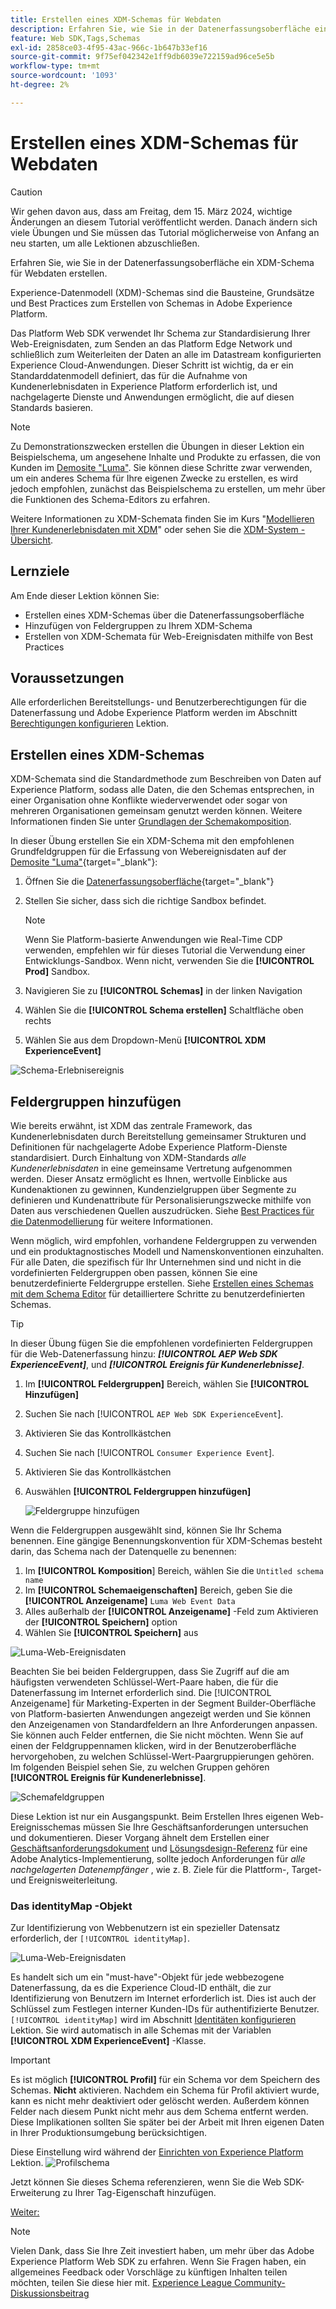 ```yaml
---
title: Erstellen eines XDM-Schemas für Webdaten
description: Erfahren Sie, wie Sie in der Datenerfassungsoberfläche ein XDM-Schema für Webdaten erstellen. Diese Lektion ist Teil des Tutorials zum Implementieren von Adobe Experience Cloud mit Web SDK.
feature: Web SDK,Tags,Schemas
exl-id: 2858ce03-4f95-43ac-966c-1b647b33ef16
source-git-commit: 9f75ef042342e1ff9db6039e722159ad96ce5e5b
workflow-type: tm+mt
source-wordcount: '1093'
ht-degree: 2%

---
```


# Erstellen eines XDM-Schemas für Webdaten


>[!CAUTION]
>
>Wir gehen davon aus, dass am Freitag, dem 15. März 2024, wichtige Änderungen an diesem Tutorial veröffentlicht werden. Danach ändern sich viele Übungen und Sie müssen das Tutorial möglicherweise von Anfang an neu starten, um alle Lektionen abzuschließen.

Erfahren Sie, wie Sie in der Datenerfassungsoberfläche ein XDM-Schema für Webdaten erstellen.

Experience-Datenmodell (XDM)-Schemas sind die Bausteine, Grundsätze und Best Practices zum Erstellen von Schemas in Adobe Experience Platform.

Das Platform Web SDK verwendet Ihr Schema zur Standardisierung Ihrer Web-Ereignisdaten, zum Senden an das Platform Edge Network und schließlich zum Weiterleiten der Daten an alle im Datastream konfigurierten Experience Cloud-Anwendungen. Dieser Schritt ist wichtig, da er ein Standarddatenmodell definiert, das für die Aufnahme von Kundenerlebnisdaten in Experience Platform erforderlich ist, und nachgelagerte Dienste und Anwendungen ermöglicht, die auf diesen Standards basieren.

>[!NOTE]
>
> Zu Demonstrationszwecken erstellen die Übungen in dieser Lektion ein Beispielschema, um angesehene Inhalte und Produkte zu erfassen, die von Kunden im [Demosite &quot;Luma&quot;](https://luma.enablementadobe.com/content/luma/us/en.html). Sie können diese Schritte zwar verwenden, um ein anderes Schema für Ihre eigenen Zwecke zu erstellen, es wird jedoch empfohlen, zunächst das Beispielschema zu erstellen, um mehr über die Funktionen des Schema-Editors zu erfahren.

Weitere Informationen zu XDM-Schemata finden Sie im Kurs &quot;[Modellieren Ihrer Kundenerlebnisdaten mit XDM](https://experienceleague.adobe.com/?recommended=ExperiencePlatform-D-1-2021.1.xdm&amp;lang=de)&quot; oder sehen Sie die [XDM-System - Übersicht](https://experienceleague.adobe.com/docs/experience-platform/xdm/home.html?lang=de).

## Lernziele

Am Ende dieser Lektion können Sie:

* Erstellen eines XDM-Schemas über die Datenerfassungsoberfläche
* Hinzufügen von Feldergruppen zu Ihrem XDM-Schema
* Erstellen von XDM-Schemata für Web-Ereignisdaten mithilfe von Best Practices

## Voraussetzungen

Alle erforderlichen Bereitstellungs- und Benutzerberechtigungen für die Datenerfassung und Adobe Experience Platform werden im Abschnitt [Berechtigungen konfigurieren](configure-permissions.md) Lektion.

## Erstellen eines XDM-Schemas

XDM-Schemata sind die Standardmethode zum Beschreiben von Daten auf Experience Platform, sodass alle Daten, die den Schemas entsprechen, in einer Organisation ohne Konflikte wiederverwendet oder sogar von mehreren Organisationen gemeinsam genutzt werden können. Weitere Informationen finden Sie unter [Grundlagen der Schemakomposition](https://experienceleague.adobe.com/docs/experience-platform/xdm/schema/composition.html?lang=de).

In dieser Übung erstellen Sie ein XDM-Schema mit den empfohlenen Grundfeldgruppen für die Erfassung von Webereignisdaten auf der [Demosite &quot;Luma&quot;](https://luma.enablementadobe.com/content/luma/us/en.html){target="_blank"}:

1. Öffnen Sie die [Datenerfassungsoberfläche](https://launch.adobe.com/){target="_blank"}
1. Stellen Sie sicher, dass sich die richtige Sandbox befindet.

   >[!NOTE]
   >
   >Wenn Sie Platform-basierte Anwendungen wie Real-Time CDP verwenden, empfehlen wir für dieses Tutorial die Verwendung einer Entwicklungs-Sandbox. Wenn nicht, verwenden Sie die **[!UICONTROL Prod]** Sandbox.

1. Navigieren Sie zu **[!UICONTROL Schemas]** in der linken Navigation
1. Wählen Sie die **[!UICONTROL Schema erstellen]** Schaltfläche oben rechts
1. Wählen Sie aus dem Dropdown-Menü **[!UICONTROL XDM ExperienceEvent]**

![Schema-Erlebnisereignis](assets/schema-XDM-experience-event.jpg)

## Feldergruppen hinzufügen

Wie bereits erwähnt, ist XDM das zentrale Framework, das Kundenerlebnisdaten durch Bereitstellung gemeinsamer Strukturen und Definitionen für nachgelagerte Adobe Experience Platform-Dienste standardisiert. Durch Einhaltung von XDM-Standards _alle Kundenerlebnisdaten_ in eine gemeinsame Vertretung aufgenommen werden. Dieser Ansatz ermöglicht es Ihnen, wertvolle Einblicke aus Kundenaktionen zu gewinnen, Kundenzielgruppen über Segmente zu definieren und Kundenattribute für Personalisierungszwecke mithilfe von Daten aus verschiedenen Quellen auszudrücken. Siehe [Best Practices für die Datenmodellierung](https://experienceleague.adobe.com/docs/experience-platform/xdm/schema/best-practices.html?lang=en) für weitere Informationen.

Wenn möglich, wird empfohlen, vorhandene Feldergruppen zu verwenden und ein produktagnostisches Modell und Namenskonventionen einzuhalten. Für alle Daten, die spezifisch für Ihr Unternehmen sind und nicht in die vordefinierten Feldergruppen oben passen, können Sie eine benutzerdefinierte Feldergruppe erstellen. Siehe [Erstellen eines Schemas mit dem Schema Editor](https://experienceleague.adobe.com/docs/experience-platform/xdm/tutorials/create-schema-ui.html?lang=en#create) für detailliertere Schritte zu benutzerdefinierten Schemas.

>[!TIP]
> 
>In dieser Übung fügen Sie die empfohlenen vordefinierten Feldergruppen für die Web-Datenerfassung hinzu: _**[!UICONTROL AEP Web SDK ExperienceEvent]**_, und _**[!UICONTROL Ereignis für Kundenerlebnisse]**_.

1. Im **[!UICONTROL Feldergruppen]** Bereich, wählen Sie **[!UICONTROL Hinzufügen]**
1. Suchen Sie nach [!UICONTROL `AEP Web SDK ExperienceEvent`].
1. Aktivieren Sie das Kontrollkästchen
1. Suchen Sie nach [!UICONTROL `Consumer Experience Event`].
1. Aktivieren Sie das Kontrollkästchen
1. Auswählen **[!UICONTROL Feldergruppen hinzufügen]**

   ![Feldergruppe hinzufügen](assets/schema-add-field-group.jpg)

Wenn die Feldergruppen ausgewählt sind, können Sie Ihr Schema benennen. Eine gängige Benennungskonvention für XDM-Schemas besteht darin, das Schema nach der Datenquelle zu benennen:

1. Im **[!UICONTROL Komposition**] Bereich, wählen Sie die `Untitled schema name`
1. Im **[!UICONTROL Schemaeigenschaften]** Bereich, geben Sie die **[!UICONTROL Anzeigename]** `Luma Web Event Data`
1. Alles außerhalb der **[!UICONTROL Anzeigename]** -Feld zum Aktivieren der **[!UICONTROL Speichern]** option
1. Wählen Sie **[!UICONTROL Speichern]** aus

![Luma-Web-Ereignisdaten](assets/schema-luma-web-event-data.png)

Beachten Sie bei beiden Feldergruppen, dass Sie Zugriff auf die am häufigsten verwendeten Schlüssel-Wert-Paare haben, die für die Datenerfassung im Internet erforderlich sind. Die [!UICONTROL Anzeigename] für Marketing-Experten in der Segment Builder-Oberfläche von Platform-basierten Anwendungen angezeigt werden und Sie können den Anzeigenamen von Standardfeldern an Ihre Anforderungen anpassen. Sie können auch Felder entfernen, die Sie nicht möchten. Wenn Sie auf einen der Feldgruppennamen klicken, wird in der Benutzeroberfläche hervorgehoben, zu welchen Schlüssel-Wert-Paargruppierungen gehören. Im folgenden Beispiel sehen Sie, zu welchen Gruppen gehören **[!UICONTROL Ereignis für Kundenerlebnisse]**.

![Schemafeldgruppen](assets/schema-consumer-experience-event.jpg)

Diese Lektion ist nur ein Ausgangspunkt. Beim Erstellen Ihres eigenen Web-Ereignisschemas müssen Sie Ihre Geschäftsanforderungen untersuchen und dokumentieren. Dieser Vorgang ähnelt dem Erstellen einer [Geschäftsanforderungsdokument](https://experienceleague.adobe.com/docs/analytics-learn/tutorials/implementation/implementation-basics/creating-a-business-requirements-document.html?lang=de) und [Lösungsdesign-Referenz](https://experienceleague.adobe.com/docs/analytics-learn/tutorials/implementation/implementation-basics/creating-and-maintaining-an-sdr.html?lang=de) für eine Adobe Analytics-Implementierung, sollte jedoch Anforderungen für _alle nachgelagerten Datenempfänger_ , wie z. B. Ziele für die Plattform-, Target- und Ereignisweiterleitung.


### Das identityMap -Objekt

Zur Identifizierung von Webbenutzern ist ein spezieller Datensatz erforderlich, der `[!UICONTROL identityMap]`.

![Luma-Web-Ereignisdaten](assets/schema-identityMap.png)

Es handelt sich um ein &quot;must-have&quot;-Objekt für jede webbezogene Datenerfassung, da es die Experience Cloud-ID enthält, die zur Identifizierung von Benutzern im Internet erforderlich ist. Dies ist auch der Schlüssel zum Festlegen interner Kunden-IDs für authentifizierte Benutzer. `[!UICONTROL identityMap]` wird im Abschnitt [Identitäten konfigurieren](configure-identities.md) Lektion. Sie wird automatisch in alle Schemas mit der Variablen **[!UICONTROL XDM ExperienceEvent]** -Klasse.


>[!IMPORTANT]
>
> Es ist möglich **[!UICONTROL Profil]** für ein Schema vor dem Speichern des Schemas. **Nicht** aktivieren. Nachdem ein Schema für Profil aktiviert wurde, kann es nicht mehr deaktiviert oder gelöscht werden. Außerdem können Felder nach diesem Punkt nicht mehr aus dem Schema entfernt werden. Diese Implikationen sollten Sie später bei der Arbeit mit Ihren eigenen Daten in Ihrer Produktionsumgebung berücksichtigen.
>
>Diese Einstellung wird während der [Einrichten von Experience Platform](setup-experience-platform.md) Lektion.
>![Profilschema](assets/schema-profile.png)

Jetzt können Sie dieses Schema referenzieren, wenn Sie die Web SDK-Erweiterung zu Ihrer Tag-Eigenschaft hinzufügen.


[Weiter: ](configure-identities.md)

>[!NOTE]
>
>Vielen Dank, dass Sie Ihre Zeit investiert haben, um mehr über das Adobe Experience Platform Web SDK zu erfahren. Wenn Sie Fragen haben, ein allgemeines Feedback oder Vorschläge zu künftigen Inhalten teilen möchten, teilen Sie diese hier mit. [Experience League Community-Diskussionsbeitrag](https://experienceleaguecommunities.adobe.com/t5/adobe-experience-platform-launch/tutorial-discussion-implement-adobe-experience-cloud-with-web/td-p/444996)
